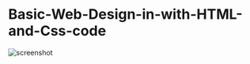 # Basic-Web-Design-in-with-HTML-and-Css-code


![screenshot](https://user-images.githubusercontent.com/84525058/120423308-c949f280-c387-11eb-9ca1-6bca13565e8e.png)
